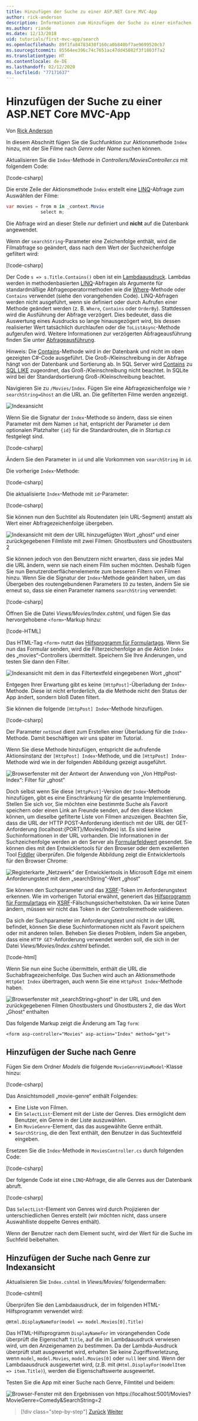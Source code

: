 ```yaml
---
title: Hinzufügen der Suche zu einer ASP.NET Core MVC-App
author: rick-anderson
description: Informationen zum Hinzufügen der Suche zu einer einfachen ASP.NET Core MVC-App
ms.author: riande
ms.date: 12/13/2018
uid: tutorials/first-mvc-app/search
ms.openlocfilehash: 89f1fa84783430f160ca0b840bf7ae9699520cb7
ms.sourcegitcommit: 85564ee396c74c7651ac47dd45082f3f1803f7a2
ms.translationtype: HT
ms.contentlocale: de-DE
ms.lasthandoff: 02/12/2020
ms.locfileid: "77171637"
---
```

# <a name="add-search-to-an-aspnet-core-mvc-app"></a>Hinzufügen der Suche zu einer ASP.NET Core MVC-App

Von [Rick Anderson](https://twitter.com/RickAndMSFT)

In diesem Abschnitt fügen Sie die Suchfunktion zur Aktionsmethode `Index` hinzu, mit der Sie Filme nach *Genre* oder *Name* suchen können.

Aktualisieren Sie die `Index`-Methode in *Controllers/MoviesController.cs* mit folgendem Code:

[!code-csharp[](~/tutorials/first-mvc-app/start-mvc/sample/MvcMovie/Controllers/MoviesController.cs?name=snippet_1stSearch)]

Die erste Zeile der Aktionsmethode `Index` erstellt eine [LINQ](/dotnet/standard/using-linq)-Abfrage zum Auswählen der Filme:

```csharp
var movies = from m in _context.Movie
             select m;
```

Die Abfrage wird an dieser Stelle *nur* definiert und **nicht** auf die Datenbank angewendet.

Wenn der `searchString`-Parameter eine Zeichenfolge enthält, wird die Filmabfrage so geändert, dass nach dem Wert der Suchzeichenfolge gefiltert wird:

[!code-csharp[](~/tutorials/first-mvc-app/start-mvc/sample/MvcMovie/Controllers/MoviesController.cs?name=snippet_SearchNull2)]

Der Code `s => s.Title.Contains()` oben ist ein [Lambdaausdruck](/dotnet/csharp/programming-guide/statements-expressions-operators/lambda-expressions). Lambdas werden in methodenbasierten [LINQ](/dotnet/standard/using-linq)-Abfragen als Argumente für standardmäßige Abfrageoperatormethoden wie die [Where](/dotnet/api/system.linq.enumerable.where)-Methode oder `Contains` verwendet (siehe den vorangehenden Code). LINQ-Abfragen werden nicht ausgeführt, wenn sie definiert oder durch Aufrufen einer Methode geändert werden (z. B. `Where`, `Contains` oder `OrderBy`). Stattdessen wird die Ausführung der Abfrage verzögert.  Dies bedeutet, dass die Auswertung eines Ausdrucks so lange hinausgezögert wird, bis dessen realisierter Wert tatsächlich durchlaufen oder die `ToListAsync`-Methode aufgerufen wird. Weitere Informationen zur verzögerten Abfrageausführung finden Sie unter [Abfrageausführung](/dotnet/framework/data/adonet/ef/language-reference/query-execution).

Hinweis: Die [Contains](/dotnet/api/system.data.objects.dataclasses.entitycollection-1.contains)-Methode wird in der Datenbank und nicht im oben gezeigten C#-Code ausgeführt. Die Groß-/Kleinschreibung in der Abfrage hängt von der Datenbank und Sortierung ab. In SQL Server wird [Contains](/dotnet/api/system.data.objects.dataclasses.entitycollection-1.contains) zu [SQL LIKE](/sql/t-sql/language-elements/like-transact-sql) zugeordnet, das Groß-/Kleinschreibung nicht beachtet. In SQLite wird bei der Standardsortierung Groß-/Kleinschreibung beachtet.

Navigieren Sie zu `/Movies/Index`. Fügen Sie eine Abfragezeichenfolge wie `?searchString=Ghost` an die URL an. Die gefilterten Filme werden angezeigt.

![Indexansicht](~/tutorials/first-mvc-app/search/_static/ghost.png)

Wenn Sie die Signatur der `Index`-Methode so ändern, dass sie einen Parameter mit dem Namen `id` hat, entspricht der Parameter `id` dem optionalen Platzhalter `{id}` für die Standardrouten, die in *Startup.cs* festgelegt sind.

[!code-csharp[](~/tutorials/first-mvc-app/start-mvc/sample/MvcMovie/Startup.cs?highlight=5&name=snippet_1)]

Ändern Sie den Parameter in `id` und alle Vorkommen von `searchString` in `id`.

Die vorherige `Index`-Methode:

[!code-csharp[](~/tutorials/first-mvc-app/start-mvc/sample/MvcMovie/Controllers/MoviesController.cs?highlight=1,6,8&name=snippet_1stSearch)]

Die aktualisierte `Index`-Methode mit `id`-Parameter:

[!code-csharp[](~/tutorials/first-mvc-app/start-mvc/sample/MvcMovie/Controllers/MoviesController.cs?highlight=1,6,8&name=snippet_SearchID)]

Sie können nun den Suchtitel als Routendaten (ein URL-Segment) anstatt als Wert einer Abfragezeichenfolge übergeben.

![Indexansicht mit dem der URL hinzugefügten Wort „ghost“ und einer zurückgegebenen Filmliste mit zwei Filmen: Ghostbusters und Ghostbusters 2](~/tutorials/first-mvc-app/search/_static/g2.png)

Sie können jedoch von den Benutzern nicht erwarten, dass sie jedes Mal die URL ändern, wenn sie nach einem Film suchen möchten. Deshalb fügen Sie nun Benutzeroberflächenelemente zum besseren Filtern von Filmen hinzu. Wenn Sie die Signatur der `Index`-Methode geändert haben, um das Übergeben des routengebundenen Parameters `ID` zu testen, ändern Sie sie erneut so, dass sie einen Parameter namens `searchString` verwendet:

[!code-csharp[](~/tutorials/first-mvc-app/start-mvc/sample/MvcMovie/Controllers/MoviesController.cs?highlight=1,6,8&name=snippet_1stSearch)]

Öffnen Sie die Datei *Views/Movies/Index.cshtml*, und fügen Sie das hervorgehobene `<form>`-Markup hinzu:

[!code-HTML[](~/tutorials/first-mvc-app/start-mvc/sample/MvcMovie/Views/Movies/IndexForm1.cshtml?highlight=10-16&range=4-21)]

Das HTML-Tag `<form>` nutzt das [Hilfsprogramm für Formulartags](xref:mvc/views/working-with-forms). Wenn Sie nun das Formular senden, wird die Filterzeichenfolge an die Aktion `Index` des „movies“-Controllers übermittelt. Speichern Sie Ihre Änderungen, und testen Sie dann den Filter.

![Indexansicht mit dem in das Filtertextfeld eingegebenen Wort „ghost“](~/tutorials/first-mvc-app/search/_static/filter.png)

Entgegen Ihrer Erwartung gibt es keine `[HttpPost]`-Überladung der `Index`-Methode. Diese ist nicht erforderlich, da die Methode nicht den Status der App ändert, sondern bloß Daten filtert.

Sie können die folgende `[HttpPost] Index`-Methode hinzufügen.

[!code-csharp[](~/tutorials/first-mvc-app/start-mvc/sample/MvcMovie/Controllers/MoviesController.cs?highlight=1&name=snippet_SearchPost)]

Der Parameter `notUsed` dient zum Erstellen einer Überladung für die `Index`-Methode. Damit beschäftigen wir uns später im Tutorial.

Wenn Sie diese Methode hinzufügen, entspricht die aufrufende Aktionsinstanz der `[HttpPost] Index`-Methode, und die `[HttpPost] Index`-Methode wird wie in der folgenden Abbildung gezeigt ausgeführt.

![Browserfenster mit der Antwort der Anwendung von „Von HttpPost-Index“: Filter für „ghost“](~/tutorials/first-mvc-app/search/_static/fo.png)

Doch selbst wenn Sie diese `[HttpPost]`-Version der `Index`-Methode hinzufügen, gibt es eine Einschränkung für die gesamte Implementierung. Stellen Sie sich vor, Sie möchten eine bestimmte Suche als Favorit speichern oder einen Link an Freunde senden, auf den diese klicken können, um dieselbe gefilterte Liste von Filmen anzuzeigen. Beachten Sie, dass die URL der HTTP POST-Anforderung identisch mit der URL der GET-Anforderung (localhost:{PORT}/Movies/Index) ist. Es sind keine Suchinformationen in der URL vorhanden. Die Informationen in der Suchzeichenfolge werden an den Server als [Formularfeldwert](https://developer.mozilla.org/docs/Learn/HTML/Forms/Sending_and_retrieving_form_data) gesendet. Sie können dies mit den Entwicklertools für den Browser oder dem exzellenten Tool [Fiddler](https://www.telerik.com/fiddler) überprüfen. Die folgende Abbildung zeigt die Entwicklertools für den Browser Chrome:

![Registerkarte „Netzwerk“ der Entwicklertools in Microsoft Edge mit einem Anforderungstext mit dem „searchString“-Wert „ghost“](~/tutorials/first-mvc-app/search/_static/f12_rb.png)

Sie können den Suchparameter und das [XSRF](xref:security/anti-request-forgery)-Token im Anforderungstext erkennen. Wie im vorherigen Tutorial erwähnt, generiert das [Hilfsprogramm für Formulartags](xref:mvc/views/working-with-forms) ein [XSRF](xref:security/anti-request-forgery)-Fälschungssicherheitstoken. Da wir keine Daten ändern, müssen wir nicht das Token in der Controllermethode validieren.

Da sich der Suchparameter im Anforderungstext und nicht in der URL befindet, können Sie diese Suchinformationen nicht als Favorit speichern oder mit anderen teilen. Beheben Sie dieses Problem, indem Sie angeben, dass eine `HTTP GET`-Anforderung verwendet werden soll, die sich in der Datei *Views/Movies/Index.cshtml* befindet.

[!code-html[](~/tutorials/first-mvc-app/start-mvc/sample/MvcMovie22/Views/Movies/IndexGet.cshtml?highlight=12&range=1-23)]

Wenn Sie nun eine Suche übermitteln, enthält die URL die Suchabfragezeichenfolge. Das Suchen wird auch an Aktionsmethode `HttpGet Index` übertragen, auch wenn Sie eine `HttpPost Index`-Methode haben.

![Browserfenster mit „searchString=ghost“ in der URL und den zurückgegebenen Filmen Ghostbusters und Ghostbusters 2, die das Wort „Ghost“ enthalten](~/tutorials/first-mvc-app/search/_static/search_get.png)

Das folgende Markup zeigt die Änderung am Tag `form`:

```cshtml
<form asp-controller="Movies" asp-action="Index" method="get">
```

## <a name="add-search-by-genre"></a>Hinzufügen der Suche nach Genre

Fügen Sie dem Ordner *Models* die folgende `MovieGenreViewModel`-Klasse hinzu:

[!code-csharp[](~/tutorials/first-mvc-app/start-mvc/sample/MvcMovie/Models/MovieGenreViewModel.cs)]

Das Ansichtsmodell „movie-genre“ enthält Folgendes:

* Eine Liste von Filmen.
* Ein `SelectList`-Element mit der Liste der Genres. Dies ermöglicht dem Benutzer, ein Genre in der Liste auszuwählen.
* Ein `MovieGenre`-Element, das das ausgewählte Genre enthält.
* `SearchString`, die den Text enthält, den Benutzer in das Suchtextfeld eingeben.

Ersetzen Sie die `Index`-Methode in `MoviesController.cs` durch folgenden Code:

[!code-csharp[](~/tutorials/first-mvc-app/start-mvc/sample/MvcMovie22/Controllers/MoviesController.cs?name=snippet_SearchGenre)]

Der folgende Code ist eine `LINQ`-Abfrage, die alle Genres aus der Datenbank abruft.

[!code-csharp[](~/tutorials/first-mvc-app/start-mvc/sample/MvcMovie22/Controllers/MoviesController.cs?name=snippet_LINQ)]

Das `SelectList`-Element von Genres wird durch Projizieren der unterschiedlichen Genres erstellt (wir möchten nicht, dass unsere Auswahlliste doppelte Genres enthält).

Wenn der Benutzer nach dem Element sucht, wird der Wert für die Suche im Suchfeld beibehalten.

## <a name="add-search-by-genre-to-the-index-view"></a>Hinzufügen der Suche nach Genre zur Indexansicht

Aktualisieren Sie `Index.cshtml` in *Views/Movies/* folgendermaßen:

[!code-cshtml[](~/tutorials/first-mvc-app/start-mvc/sample/MvcMovie22/Views/Movies/IndexFormGenreNoRating.cshtml?highlight=1,15,16,17,19,28,31,34,37,43)]

Überprüfen Sie den Lambdaausdruck, der im folgenden HTML-Hilfsprogramm verwendet wird:

`@Html.DisplayNameFor(model => model.Movies[0].Title)`

Das HTML-Hilfsprogramm `DisplayNameFor` im vorangehenden Code überprüft die Eigenschaft `Title`, auf die im Lambdaausdruck verwiesen wird, um den Anzeigenamen zu bestimmen. Da der Lambda-Ausdruck überprüft statt ausgewertet wird, erhalten Sie keine Zugriffsverletzung, wenn `model`, `model.Movies`, `model.Movies[0]` oder `null` leer sind. Wenn der Lambdaausdruck ausgewertet wird, (z.B. mit `@Html.DisplayFor(modelItem => item.Title)`), werden die Eigenschaftswerte ausgewertet.

Testen Sie die App mit einer Suche nach Genre, Filmtitel und beidem:

![Browser-Fenster mit den Ergebnissen von https://localhost:5001/Movies?MovieGenre=Comedy&SearchString=2](~/tutorials/first-mvc-app/search/_static/s2.png)

> [!div class="step-by-step"]
> [Zurück](controller-methods-views.md)
> [Weiter](new-field.md)
